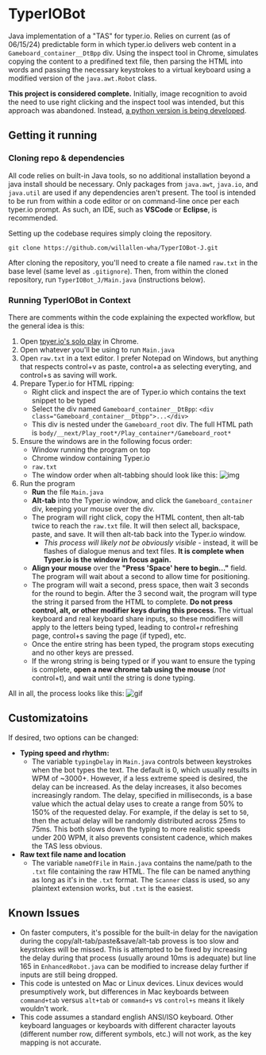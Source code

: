 TyperIOBot
==========

Java implementation of a "TAS" for typer.io. Relies on current (as of 06/15/24) predictable form in which typer.io delivers web content in a `Gameboard_container__DtBpp` div. Using the inspect tool in Chrome, simulates copying the content to a predifined text file, then parsing the HTML into words and passing the necessary keystrokes to a virtual keyboard using a modified version of the `java.awt.Robot` class.

**This project is considered complete.** Initially, image recognition to avoid the need to use right clicking and the inspect tool was intended, but this approach was abandoned. Instead, [a python version is being developed](https://github.com/willallen-wha/TyperIOBot-P).

## Getting it running

### Cloning repo & dependencies

All code relies on built-in Java tools, so no additional installation beyond a java install should be necessary. Only packages from `java.awt`, `java.io`, and `java.util` are used if any dependencies aren't present. The tool is intended to be run from within a code editor or on command-line once per each typer.io prompt. As such, an IDE, such as **VSCode** or **Eclipse**, is recommended.

Setting up the codebase requires simply cloing the repository.
```
git clone https://github.com/willallen-wha/TyperIOBot-J.git
```

After cloning the repository, you'll need to create a file named `raw.txt` in the base level (same level as `.gitignore`). Then, from within the cloned repository, run `TyperIOBot_J/Main.java` (instructions below).

### Running TyperIOBot in Context
There are comments within the code explaining the expected workflow, but the general idea is this:

1. Open [tpyer.io's solo play](https://typer.io/solo) in Chrome.
2. Open whatever you'll be using to run `Main.java`
3. Open `raw.txt` in a text editor. I prefer Notepad on Windows, but anything that respects control+v as paste, control+a as selecting everyting, and control+s as saving will work.
5. Prepare Typer.io for HTML ripping:
    * Right click and inspect the are of Typer.io which contains the text snippet to be typed
    * Select the div named `Gameboard_container__DtBpp`: `<div class="Gameboard_container__Dtbpp">...</div>`
    * This div is nested under the `Gameboard_root` div. The full HTML path is `body/__next/Play_root*/Play_container*/Gameboard_root*`
4. Ensure the windows are in the following focus order:
    * Window running the program on top
    * Chrome window containing Typer.io
    * `raw.txt`
    * The window order when alt-tabbing should look like this:
    ![img](.Assets/taborder)
5. Run the program
    * **Run** the file `Main.java`
    * **Alt-tab** into the Typer.io window, and click the `Gameboard_container` div, keeping your mouse over the div.
    * The program will right click, copy the HTML content, then alt-tab twice to reach the `raw.txt` file. It will then select all, backspace, paste, and save. It will then alt-tab back into the Typer.io window.
        - *This process will likely not be obviously visible* - instead, it will be flashes of dialogue menus and text files. **It is complete when Typer.io is the window in focus again.**
    * **Align your mouse** over the **"Press 'Space' here to begin..."** field. The program will wait about a second to allow time for positioning.
    * The program will wait a second, press space, then wait 3 seconds for the round to begin. After the 3 second wait, the program will type the string it parsed from the HTML to complete. **Do not press control, alt, or other modifier keys during this process.** The virtual keyboard and real keyboard share inputs, so these modifiers will apply to the letters being typed, leading to control+r refreshing page, control+s saving the page (if typed), etc.
    * Once the entire string has been typed, the program stops executing and no other keys are pressed.
    * If the wrong string is being typed or if you want to ensure the typing is complete, **open a new chrome tab using the mouse** (*not* control+t), and wait until the string is done typing.

All in all, the process looks like this:
![gif](.Assets/runex)

## Customizatoins

If desired, two options can be changed:

- **Typing speed and rhythm:**
    * The variable `typingDelay` in `Main.java` controls between keystrokes when the bot types the text. The default is 0, which usually results in WPM of ~3000+. However, if a less extreme speed is desired, the delay can be increased. As the delay increases, it also becomes increasingly random. The delay, specified in milliseconds, is a base value which the actual delay uses to create a range from 50% to 150% of the requested delay. For example, if the delay is set to `50`, then the actual delay will be randomly distributed across 25ms to 75ms. This both slows down the typing to more realistic speeds under 200 WPM, it also prevents consistent cadence, which makes the TAS less obvious.
- **Raw text file name and location**
    * The variable `nameOfFile` in `Main.java` contains the name/path to the `.txt` file containing the raw HTML. The file can be named anything as long as it's in the `.txt` format. The `Scanner` class is used, so any plaintext extension works, but `.txt` is the easiest.

## Known Issues

* On faster computers, it's possible for the built-in delay for the navigation during the copy/alt-tab/paste&save/alt-tab provess is too slow and keystrokes will be missed. This is attempted to be fixed by increasing the delay during that process (usually around 10ms is adequate) but line 165 in `EnhancedRobot.java` can be modified to increase delay further if inputs are still being dropped.
* This code is untested on Mac or Linux devices. Linux devices would presumptively work, but differences in Mac keyboards between `command+tab` versus `alt+tab` or `command+s` vs `control+s` means it likely wouldn't work.
* This code assumes a standard english ANSI/ISO keyboard. Other keyboard languages or keyboards with different character layouts (different number row, different symbols, etc.) will not work, as the key mapping is not accurate.

